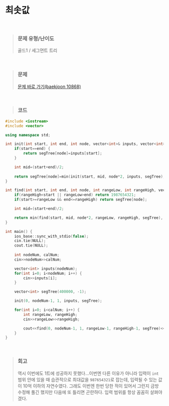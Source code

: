 최솟값
====
<br/>

>### 문제 유형/난이도
>골드1 / 세그먼트 트리
<br/>

>### 문제
> <a href="https://www.acmicpc.net/problem/10868">문제 바로 가기(baekjoon 10868)</a>
<br/>

>### 코드
```C++
#include <iostream>
#include <vector>

using namespace std;

int init(int start, int end, int node, vector<int>& inputs, vector<int>& segTree) {
    if(start==end) {
        return segTree[node]=inputs[start];
    }

    int mid=(start+end)/2;
    
    return segTree[node]=min(init(start, mid, node*2, inputs, segTree), init(mid+1, end, node*2+1, inputs, segTree));
}

int find(int start, int end, int node, int rangeLow, int rangeHigh, vector<int>& segTree) {
    if(rangeHigh<start || rangeLow>end) return 1987654321;
    if(start>=rangeLow && end<=rangeHigh) return segTree[node];

    int mid=(start+end)/2;

    return min(find(start, mid, node*2, rangeLow, rangeHigh, segTree), find(mid+1, end, node*2+1, rangeLow, rangeHigh, segTree));
}

int main() {
    ios_base::sync_with_stdio(false);
    cin.tie(NULL);
    cout.tie(NULL);
    
    int nodeNum, calNum;
    cin>>nodeNum>>calNum;

    vector<int> inputs(nodeNum);
    for(int i=0; i<nodeNum; i++) {
        cin>>inputs[i];
    }

    vector<int> segTree(400000, -1);

    init(0, nodeNum-1, 1, inputs, segTree);

    for(int i=0; i<calNum; i++) {
        int rangeLow, rangeHigh;
        cin>>rangeLow>>rangeHigh;

        cout<<find(0, nodeNum-1, 1, rangeLow-1, rangeHigh-1, segTree)<<"\n";
    }
}
```
<br/>

>### 회고
>역시 이번에도 1트에 성공하지 못했다...이번엔 다른 이유가 아니라 입력이 `int` 범위 안에 있을 때 습관적으로 최대값을 `987654321`로 잡는데, 입력될 수 있는 값이 10억 이하의 자연수였다. 그래도 이번엔 한번 당한 적이 있어서 그런지 금방 수정해 풀긴 했지만 다음에 또 틀리면 곤란하다. 입력 범위를 항상 꼼꼼히 살펴야겠다.